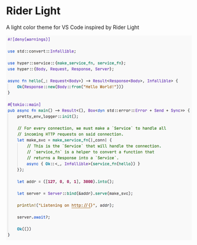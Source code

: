 # Rider Light
A light color theme for VS Code inspired by Rider Light

![Rider Light](./images/rider-light.png)
